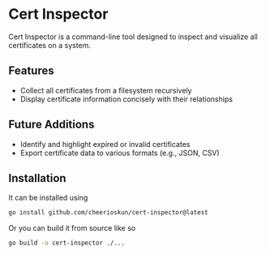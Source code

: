 # Cert Inspector

Cert Inspector is a command-line tool designed to inspect and visualize all certificates on a system.

## Features

- Collect all certificates from a filesystem recursively
- Display certificate information concisely with their relationships

## Future Additions
- Identify and highlight expired or invalid certificates
- Export certificate data to various formats (e.g., JSON, CSV)

## Installation
It can be installed using 
```sh
go install github.com/cheerioskun/cert-inspector@latest
```

Or you can build it from source like so
```sh
go build -o cert-inspector ./...
```
